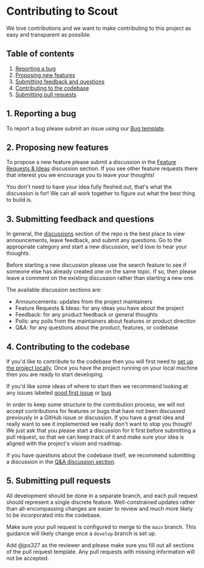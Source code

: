 # Contributing to Scout

We love contributions and we want to make contributing to this project as easy and transparent as possible.

## Table of contents

1. [Reporting a bug](#1-reporting-a-bug)
2. [Proposing new features](#2-proposing-new-features)
3. [Submitting feedback and questions](#3-submitting-feedback-and-questions)
4. [Contributing to the codebase](#4-contributing-to-the-codebase)
5. [Submitting pull requests](#5-submitting-pull-requests)

## 1. Reporting a bug

To report a bug please submit an issue using our [Bug template](https://github.com/tsdataclinic/scout/issues/new?assignees=&labels=bug&template=bug_report.md&title=%5BBUG%5D).

## 2. Proposing new features

To propose a new feature please submit a discussion in the [Feature Requests & Ideas](https://github.com/tsdataclinic/scout/discussions/categories/feature-requests-ideas) discussion section. If you see other feature requests there that interest you we encourage you to leave your thoughts!

You don't need to have your idea fully fleshed out, that's what the discussion is for! We can all work together to figure out what the best thing to build is.

## 3. Submitting feedback and questions

In general, the [discussions](https://github.com/tsdataclinic/scout/discussions) section of the repo is the best place to view announcements, leave feedback, and submit any questions. Go to the appropriate category and start a new discussion, we'd love to hear your thoughts.

Before starting a new discussion please use the search feature to see if someone else has already created one on the same topic. If so, then please leave a comment on the existing discussion rather than starting a new one.

The available discussion sections are:

- Announcements: updates from the project maintainers
- Feature Requests & Ideas: for any ideas you have about the project
- Feedback: for any product feedback or general thoughts
- Polls: any polls from the maintainers about features or product direction
- Q&A: for any questions about the product, features, or codebase

## 4. Contributing to the codebase

If you'd like to contribute to the codebase then you will first need to [set up the project locally](https://github.com/tsdataclinic/scout#2-developing). Once you have the project running on your local machine then you are ready to start developing.

If you'd like some ideas of where to start then we recommend looking at any issues labeled [good first issue](https://github.com/tsdataclinic/scout/labels/good%20first%20issue) or [bug](https://github.com/tsdataclinic/scout/labels/bug).

In order to keep some structure to the contribution process, we will not accept contributions for features or bugs that have not been discussed previously in a GitHub issue or discussion. If you have a great idea and really want to see it implemented we really don't want to stop you though! We just ask that you please start a discussion for it first before submitting a pull request, so that we can keep track of it and make sure your idea is aligned with the project's vision and roadmap.

If you have questions about the codebase itself, we recommend submitting a discussion in the [Q&A discussion section](https://github.com/tsdataclinic/scout/discussions/categories/q-a).

## 5. Submitting pull requests

All development should be done in a separate branch, and each pull request should represent a single discrete feature. Well-constrained updates rather than all-encompassing changes are easier to review and much more likely to be incorporated into the codebase.

Make sure your pull request is configured to merge to the `main` branch. This guidance will likely change once a `develop` branch is set up.

Add @jps327 as the reviewer and please make sure you fill out all sections of the pull request template. Any pull requests with missing information will not be accepted.
